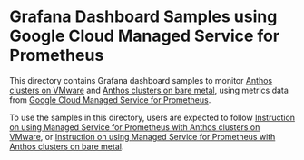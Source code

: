 # Grafana Dashboard Samples using Google Cloud Managed Service for Prometheus


This directory contains Grafana dashboard samples to monitor [Anthos clusters on VMware](https://cloud.google.com/anthos/clusters/docs/on-prem/latest/overview) and [Anthos clusters on bare metal](https://cloud.google.com/anthos/clusters/docs/bare-metal/latest/concepts/about-bare-metal), using metrics data from [Google Cloud Managed Service for Prometheus](https://cloud.google.com/stackdriver/docs/managed-prometheus).

To use the samples in this directory, users are expected to follow [Instruction on using Managed Service for Prometheus with Anthos clusters on VMware](https://cloud.google.com/anthos/clusters/docs/on-prem/latest/how-to/logging-and-monitoring#using-managed-service-for-prometheus), or [Instruction on using Managed Service for Prometheus with Anthos clusters on bare metal](https://cloud.google.com/anthos/clusters/docs/bare-metal/latest/how-to/log-monitoring#using-managed-service-for-prometheus).
